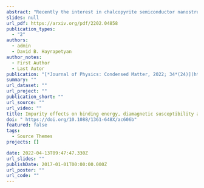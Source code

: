 ```yaml
---
abstract: "Recently the interest in chalcopyrite semiconductor nanostructures has increased because of their non-toxicity and their wide direct bandgap. Likewise, structures with non-trivial geometry are particularly interesting because of their electronic, optical, and magnetic properties. In the current article, the finite element method was used in conjunction with the effective mass approximation to theoretically investigate the properties of a chalcopyrite AgInSe2 nanotadpole in the presence of an hydrogen like shallow off-center impurity. The morphology of the nanotadpole gives it excellent hydrodynamic properties and is ideal for a wide range of applications. The probability densities for various impurity positions and energy levels were obtained. The results suggested a strong dependence of the behavior of the electron on the impurity positions and the orientation of the wave function. The investigation of the nanotadpole's energy spectra and their comparison with the cylindrical and spherical quantum dots suggest that the spectrum has degenerate states similar to the spherical case, however at some ranges, the levels behave similarly to the cylindrical case. The binding energy's dependence on the nanotadpole's size and the impurity position was obtained. The dependence of the diamagnetic susceptibility on the impurity position was calculated. An extensive investigation of the photoionization cross-section was carried out for the ground and the first two excited states as the initial states and the first twenty excited states as the final states."
slides: null
url_pdf: https://arxiv.org/pdf/2202.04858
publication_types:
  - "2"
authors:
  - admin
  - David B. Hayrapetyan
author_notes:
  - First Author
  - Last Autor
publication: "[*Journal of Physics: Condensed Matter, 2022; 34*(24)](https://iopscience.iop.org/article/10.1088/1361-648X/ac606b/meta)"
summary: ""
url_dataset: ""
url_project: ""
publication_short: ""
url_source: ""
url_video: ""
title: Impurity effects on binding energy, diamagnetic susceptibility and photoionization cross-section of chalcopyrite AgInSe2 Nanotadpole
doi: " https://doi.org/10.1088/1361-648X/ac606b"
featured: false
tags:
  - Source Themes
projects: []

date: 2022-04-13T09:47:47.330Z
url_slides: ""
publishDate: 2017-01-01T00:00:00.000Z
url_poster: ""
url_code: ""
---
```

